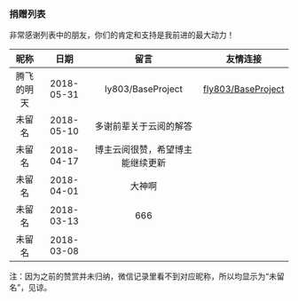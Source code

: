### 捐赠列表
非常感谢列表中的朋友，你们的肯定和支持是我前进的最大动力！

|昵称|日期|留言|友情连接|
|:--:|:--:|:--:|:--:|
|腾飞的明天|2018-05-31|ly803/BaseProject|[fly803/BaseProject](https://github.com/fly803/BaseProject)|
|未留名|2018-05-10|多谢前辈关于云阅的解答||
|未留名|2018-04-17|博主云阅很赞，希望博主能继续更新||
|未留名|2018-04-01|大神啊||
|未留名|2018-03-13|666||
|未留名|2018-03-08|||


注：因为之前的赞赏并未归纳，微信记录里看不到对应昵称，所以均显示为“未留名”，见谅。

